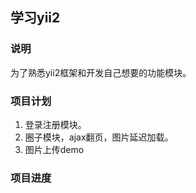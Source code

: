 ## 学习yii2

### 说明
为了熟悉yii2框架和开发自己想要的功能模块。

### 项目计划
1. 登录注册模块。
2. 圈子模块，ajax翻页，图片延迟加载。
3. 图片上传demo

### 项目进度

